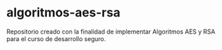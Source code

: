 # algoritmos-aes-rsa
Repositorio creado con la finalidad de implementar Algoritmos AES y RSA para el curso de desarrollo seguro.
